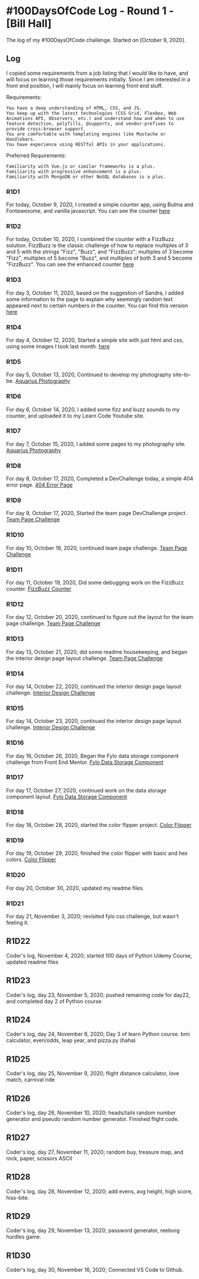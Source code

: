 # #100DaysOfCode Log - Round 1 - [Bill Hall]

The log of my #100DaysOfCode challenge. Started on [October 9, 2020].

## Log
I copied some requirements from a job listing that I would like to have, and will focus on learning those requirements initially. Since I am interested in a front end position, I will mainly focus on learning front end stuff.

Requirements:

    You have a deep understanding of HTML, CSS, and JS.
    You keep up with the latest technologies (CSS Grid, Flexbox, Web Animations API, Observers, etc.) and understand how and when to use feature detection, polyfills, @supports, and vendor-prefixes to provide cross-browser support.
    You are comfortable with templating engines like Mustache or Handlebars.
    You have experience using RESTful APIs in your applications.

Preferred Requirements:

    Familiarity with Vue.js or similar frameworks is a plus.
    Familiarity with progressive enhancement is a plus.
    Familiarity with MongoDB or other NoSQL databases is a plus.

### R1D1 
 For today, October 9, 2020, I created a simple counter app, using Bulma and Fontawesome, and vanilla javascript. You can see the counter <a href="https://codewriting.dev/100daysofcode/counter/index.html">here</a>

### R1D2

For today, October 10, 2020, I combined the counter with a FizzBuzz solution. FizzBuzz is the classic challenge of how to replace multiples of 3 and 5 with the strings "Fizz", "Buzz", and "FizzBuzz"; multiples of 3 become "Fizz", multiples of 5 become "Buzz", and multiples of both 3 and 5 become "FizzBuzz". You can see the enhanced counter <a href="https://codewriting.dev/100daysofcode/day2">here</a>

### R1D3

For day 3, October 11, 2020, based on the suggestion of Sandra, I added some information to the page to explain why seemingly random text appeared next to certain numbers in the counter. You can find this version <a href="https://codewriting.dev/100daysofcode/day3">here</a>

### R1D4

For day 4, October 12, 2020, Started a simple site with just html and css, using some images I took last month. <a href="https://codewriting.dev/100daysofcode/day4">here</a>

### R1D5

For day 5, October 13, 2020, Continued to develop my photography site-to-be. <a href="https://aquariusphotographyaz.com">Aquarius Photography</a>

### R1D6

For day 6, October 14, 2020, I added some fizz and buzz sounds to my counter, and uploaded it to my Learn Code Youtube site.

### R1D7

For day 7, October 15, 2020, I added some pages to my photography site. <a href="https://aquariusphotographyaz.com">Aquarius Photography</a>

### R1D8

For day 8, October 17, 2020, Completed a DevChallenge today, a simple 404 error page.  <a href="https://codewriting.dev/100daysofcode/day8">404 Error Page</a>

### R1D9

For day 9, October 17, 2020, Started the team page DevChallenge project. <a href="https://codewriting.dev/100daysofcode/day9">Team Page Challenge</a>

### R1D10

For day 10, October 18, 2020, continued team page challenge. <a href="https://codewriting.dev/100daysofcode/day9">Team Page Challenge</a>

### R1D11

For day 11, October 19, 2020, Did some debugging work on the FizzBuzz counter. <a href="https://codewriting.dev/100daysofcode/day3">FizzBuzz Counter</a>

### R1D12

For day 12, October 20, 2020, continued to figure out the layout for the team page challenge. <a href="https://codewriting.dev/100daysofcode/day9">Team Page Challenge</a> 

### R1D13

For day 13, October 21, 2020, did some readme housekeeping, and began the interior design page layout  challenge. <a href="https://codewriting.dev/100daysofcode/day13">Team Page Challenge</a> 

### R1D14

For day 14, October 22, 2020, continued the interior design page layout challenge. <a href="https://codewriting.dev/100daysofcode/day13">Interior Design Challenge</a> 

### R1D15

For day 14, October 23, 2020, continued the interior design page layout challenge. <a href="https://codewriting.dev/100daysofcode/day13">Interior Design Challenge</a>

### R1D16

For day 16, October 26, 2020, Began the Fylo data storage component challenge from Front End Mentor. <a href="https://www.frontendmentor.io/challenges/fylo-data-storage-component-1dZPRbV5n">Fylo Data Storage Component</a>

### R1D17

For day 17, October 27, 2020, continued work on the data storage component layout. <a href="https://www.frontendmentor.io/challenges/fylo-data-storage-component-1dZPRbV5n">Fylo Data Storage Component</a>

### R1D18

For day 18, October 28, 2020, started the color flipper project. <a href="https://codewriting.dev/100daysofcode/day18">Color Flipper</a>

### R1D19

For day 19, October 29, 2020, finished the color flipper with basic and hex colors. <a href="https://codewriting.dev/100daysofcode/day18">Color Flipper</a>

### R1D20

For day 20, October 30, 2020, updated my readme files. 

### R1D21

For day 21, November 3, 2020; revisited fylo css challenge, but wasn't feeling it.

## R1D22

Coder's log, November 4, 2020; started 100 days of Python Udemy Course, updated readme files

## R1D23

Coder's log, day 23, November 5, 2020; pushed remaining code for day22, and completed day 2 of Python course

## R1D24

Coder's log, day 24, November 8, 2020; Day 3 of learn Python course. bmi calculator, even/odds, leap year, and pizza.py (haha)

## R1D25

Coder's log, day 25, November 9, 2020; flight distance calculator, love match, carnival ride

## R1D26

Coder's log, day 26, November 10, 2020; heads/tails random number generator and pseudo random number generator. Finished flight code.

## R1D27

Coder's log, day 27, November 11, 2020; random buy, treasure map, and rock, paper, scissors ASCII

## R1D28

Coder's log, day 28, November 12, 2020; add evens, avg height, high score, hiss-bite.

## R1D29

Coder's log, day 29, November 13, 2020; password generator, reeborg hurdles game.
## R1D30

Coder's log, day 30, November 16, 2020; Connected VS Code to Github.

